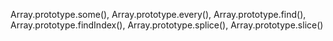 Array.prototype.some(), Array.prototype.every(), Array.prototype.find(), Array.prototype.findIndex(), Array.prototype.splice(), Array.prototype.slice()
